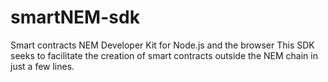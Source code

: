 # smartNEM-sdk
Smart contracts NEM Developer Kit for Node.js and the browser
This SDK seeks to facilitate the creation of smart contracts outside the NEM chain in just a few lines.
